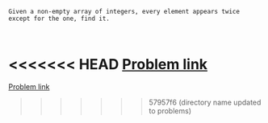 ```
Given a non-empty array of integers, every element appears twice except for the one, find it.

 
```

<<<<<<< HEAD
[Problem link](https://leetcode.com/problems/single-number/)
=======
[Problem link](https://leetcode.com/problems/single-number/)
>>>>>>> 57957f6 (directory name updated to problems)
